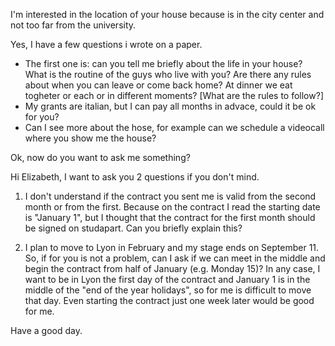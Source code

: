 I'm interested in the location of your house because is in the city center and not too far from the university.

Yes, I have a few questions i wrote on a paper.
- The first one is: can you tell me briefly about the life in your house? What is the routine of the guys who live with you?
Are there any rules about when you can leave or come back home?
At dinner we eat togheter or each or in different moments?
[What are the rules to follow?]
- My grants are italian, but I can pay all months in advace, could it be ok for you?
- Can I see more about the hose, for example can we schedule a videocall where you show me the house?

Ok, now do you want to ask me something?



Hi Elizabeth,
I want to ask you 2 questions if you don't mind.
1) I don't understand if the contract you sent me is valid from the second month or from the first. 
Because on the contract I read the starting date is "January 1", but I thought that the contract for the first month should be signed on studapart.
Can you briefly explain this?

2) I plan to move to Lyon in February and my stage ends on September 11.
So, if for you is not a problem, can I ask if we can meet in the middle and begin the contract from half of January (e.g. Monday 15)?
In any case, I want to be in Lyon the first day of the contract and January 1 is in the middle of the "end of the year holidays", so for me is difficult to move that day. Even starting the contract just one week later would be good for me.

Have a good day.
